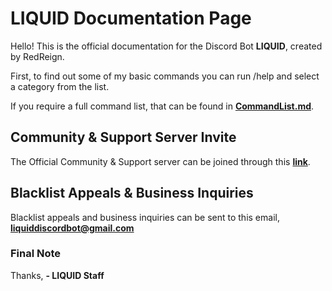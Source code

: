 # LIQUID Documentation Page

Hello! This is the official documentation for the Discord Bot **LIQUID**, created by RedReign.

First, to find out some of my basic commands you can run /help and select a category from the list.

If you require a full command list, that can be found in **[CommandList.md](https://github.com/TheRedReign/LIQUID/blob/main/CommandList.md)**. 

## Community & Support Server Invite

The Official Community & Support server can be joined through this **[link](https://discord.gg/jZbqmT8b5D)**.

## Blacklist Appeals & Business Inquiries

Blacklist appeals and business inquiries can be sent to this email, **<liquiddiscordbot@gmail.com>**

### Final Note

Thanks,
    **- LIQUID Staff**

